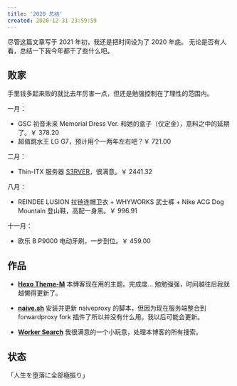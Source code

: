 ```yaml
---
title: '2020 总结'
created: 2020-12-31 23:59:59
---
```


尽管这篇文章写于 2021 年初，我还是把时间设为了 2020 年底。
无论是否有人看，总结一下我今年都干了些什么吧。<!-- more -->

## 败家

手里钱多起来败的就比去年厉害一点，但还是勉强控制在了理性的范围内。

一月：

- GSC 初音未来 Memorial Dress Ver. 和她的盒子（仅定金），意料之中的延期了。￥ 378.20
- 超值跳水王 LG G7，预计用个一两年左右吧？￥ 721.00

二月：

- Thin-ITX 服务器 [S3RVER](https://kwaa.dev/p/s3rver/)，很满意。￥ 2441.32

八月：

- REINDEE LUSION 拉链连帽卫衣 + WHYWORKS 武士裤 + Nike ACG Dog Mountain 登山鞋，高配一身黑。￥ 996.91

十一月：

- 欧乐 B P9000 电动牙刷，一步到位。￥ 459.00

## 作品

- **[Hexo Theme-M](https://github.com/kwaa/m)**
  本博客现在用的主题。完成度... 勉勉强强，时间越往后我就越懒得更新了。

- **[naive.sh](https://github.com/kwaa/naive.sh/tree/main)**
  安装并更新 naiveproxy 的脚本，但因为现在服务端整合到 forwardproxy fork 插件了所以并没有什么用。我以后可能会更新。

- **[Worker Search](https://kwaa.dev/p/hexo-search/)**
  我很满意的一个小玩意，处理本博客的所有搜索。

## 状态

「人生を堕落に全部極振り」
